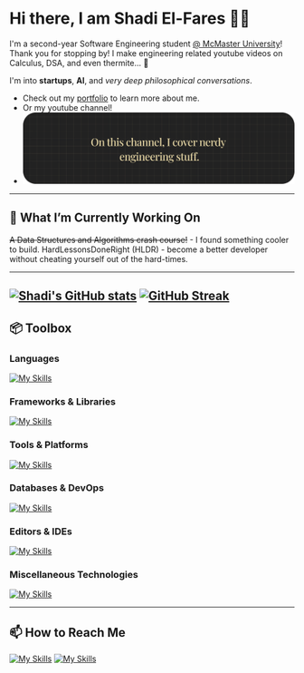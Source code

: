 # Hi there, I am Shadi El-Fares 👋🏽 
I'm a second-year Software Engineering student [@ McMaster University](https://www.eng.mcmaster.ca/)! Thank you for stopping by! I make engineering related youtube videos on Calculus, DSA, and even thermite... 👀 

I'm into **startups**, **AI**, and *very deep philosophical conversations*.

- Check out my [portfolio](https://shadielfares.me) to learn more about me.
- Or my youtube channel!
- [![YouTube Channel Banner](./yt-1.png)](https://www.youtube.com/channel/UChuTtnCJpN_MXNnR5avaeXg?sub_confirmation=1)


---

## 🔭 What I’m Currently Working On
~~A Data Structures and Algorithms crash course!~~ - I found something cooler to build.
HardLessonsDoneRight (HLDR) - become a better developer without cheating yourself out of the hard-times.

---
[![Shadi's GitHub stats](https://github-readme-stats.vercel.app/api?username=shadielfares)](https://github.com/shadielfares/github-readme-stats)
[![GitHub Streak](https://streak-stats.demolab.com/?user=shadielfares)](https://git.io/streak-stats)
---

## 📦 Toolbox

### **Languages**
[![My Skills](https://skillicons.dev/icons?i=java,python,javascript,typescript,c,cpp,cs,matlab,dart,go,html,css,latex,bash,md)](https://skillicons.dev)

### **Frameworks & Libraries**
[![My Skills](https://skillicons.dev/icons?i=react,vercel,threejs,django,express,flask,dotnet,wordpress,flutter,bootstrap,vite,sass,nextjs,tailwind,fastapi,ros,graphql,tensorflow,opencv,gatsby)](https://skillicons.dev)

### **Tools & Platforms**
[![My Skills](https://skillicons.dev/icons?i=git,github,firebase,aws,azure,docker,powershell,heroku,githubactions,gitlab,figma,blender,obsidian,notion)](https://skillicons.dev)

### **Databases & DevOps**
[![My Skills](https://skillicons.dev/icons?i=mongodb,postgres,php,mysql,sqlite,aws,gcp,kubernetes)](https://skillicons.dev)

### **Editors & IDEs**
[![My Skills](https://skillicons.dev/icons?i=neovim,vim,vscode,visualstudio,pycharm,replit)](https://skillicons.dev)

### **Miscellaneous Technologies**
[![My Skills](https://skillicons.dev/icons?i=maven,unity,arduino,raspberrypi,linux,ubuntu,windows,postman)](https://skillicons.dev)

---

## 📫 How to Reach Me
[![My Skills](https://skillicons.dev/icons?i=linkedin)](https://linkedin.com/in/shadielfares)
[![My Skills](https://skillicons.dev/icons?i=twitter)]((https://twitter.com/shadielfares))




<!-- ![Shadi's GitHub stats](https://github-readme-stats.vercel.app/api?username=shadielfares&show_icons=true&theme=radical) -->

<!--
**shadielfares/shadielfares** is a ✨ _special_ ✨ repository because its `README.md` (this file) appears on your GitHub profile.

Here are some ideas to get you started:

- 🔭 I’m currently working on ...
- 🌱 I’m currently learning ...
- 👯 I’m looking to collaborate on ...
- 🤔 I’m looking for help with ...
- 💬 Ask me about ...
- ⚡ Fun fact: ...
-->
